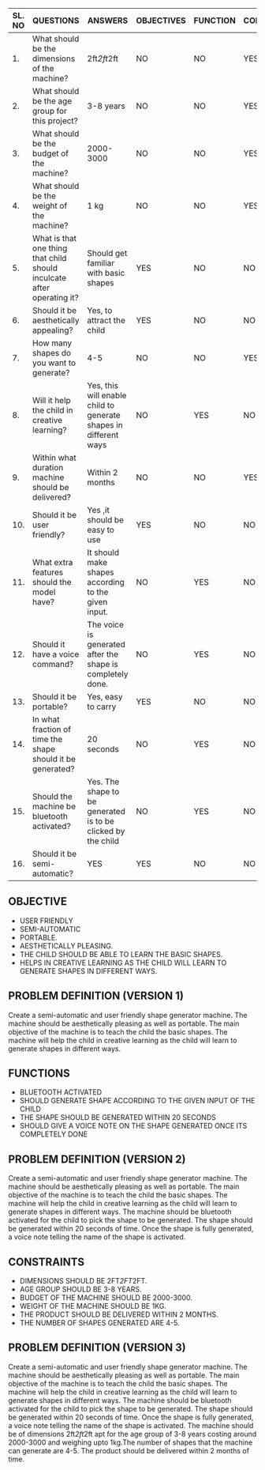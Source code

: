 |SL. NO|QUESTIONS|ANSWERS|OBJECTIVES|FUNCTION|CONSTRAINT|
|------|---------|-------|----------|--------|----------|
|1.|What should be the dimensions of the machine?|2ft*2ft*2ft|NO|NO|YES|
|2.|What should be the age group for this project?|3-8 years|NO|NO|YES|
|3.|What should be the budget of the machine?|2000-3000|NO|NO|YES|
|4.|What should be the weight of the machine?| 1 kg |NO|NO|YES|
|5.|What is that one thing that child should inculcate after operating it?|Should get familiar with basic shapes|YES|NO|NO|
|6.|Should it be aesthetically appealing?|Yes, to attract the child |YES|NO|NO|
|7.|How many shapes do you want to generate?|4-5|NO|NO|YES|
|8.|Will it help the child in creative learning?|Yes, this will enable child to generate shapes in different ways |NO|YES|NO| 
|9.| Within what duration machine should be delivered?|Within 2 months |NO|NO|YES|
|10.| Should it be user friendly?|Yes ,it should be easy to use |YES|NO|NO|
|11.| What extra features should the model have?|It should make shapes according to the given input. |NO|YES|NO| 
|12.| Should it have a voice command?|The voice is generated after the shape is completely done. |NO|YES|NO|
|13.| Should it be portable?|Yes, easy to carry |YES|NO|NO|
|14.| In what fraction of time the shape should it be generated?|20 seconds |NO|YES|NO|
|15.| Should the machine be bluetooth activated?|Yes. The shape to be generated is to be clicked by the child |NO|YES|NO|
|16.| Should it be semi-automatic?|YES|YES|NO|NO|





## **OBJECTIVE**
* USER FRIENDLY
* SEMI-AUTOMATIC
* PORTABLE.
* AESTHETICALLY PLEASING.
* THE CHILD SHOULD BE ABLE TO LEARN THE BASIC SHAPES.
* HELPS IN CREATIVE LEARNING AS THE CHILD WILL LEARN TO GENERATE SHAPES IN DIFFERENT WAYS.





## **PROBLEM DEFINITION (VERSION 1)**
Create a semi-automatic and  user friendly shape generator machine. The machine should be aesthetically pleasing as well as portable. The main objective of the machine is to teach the child the basic shapes. The machine will help the child in creative learning as the child will learn to generate shapes in different ways.


## **FUNCTIONS**
* BLUETOOTH ACTIVATED
* SHOULD GENERATE SHAPE ACCORDING TO THE GIVEN INPUT OF THE CHILD
* THE SHAPE SHOULD BE GENERATED WITHIN 20 SECONDS
* SHOULD GIVE A VOICE NOTE ON THE SHAPE GENERATED ONCE ITS COMPLETELY DONE


## **PROBLEM DEFINITION (VERSION 2)**
Create a semi-automatic and  user friendly shape generator machine. The machine should be aesthetically pleasing as well as portable. The main objective of the machine is to teach the child the basic shapes. The machine will help the child in creative learning as the child will learn to generate shapes in different ways. The machine should be bluetooth activated for the child to pick the shape to be generated. The shape should be generated within 20 seconds of time. Once the shape is fully generated, a voice note telling the name of the shape is activated. 

## **CONSTRAINTS**
* DIMENSIONS SHOULD BE 2FT*2FT*2FT.
* AGE GROUP SHOULD BE 3-8 YEARS.
* BUDGET OF THE MACHINE SHOULD BE 2000-3000.
* WEIGHT OF THE MACHINE SHOULD BE 1KG.
* THE PRODUCT SHOULD BE DELIVERED WITHIN 2 MONTHS.
* THE NUMBER OF SHAPES GENERATED ARE 4-5.


## **PROBLEM DEFINITION (VERSION 3)**
Create a semi-automatic and  user friendly shape generator machine. The machine should be aesthetically pleasing as well as portable. The main objective of the machine is to teach the child the basic shapes. The machine will help the child in creative learning as the child will learn to generate shapes in different ways. The machine should be bluetooth activated for the child to pick the shape to be generated. The shape should be generated within 20 seconds of time. Once the shape is fully generated, a voice note telling the name of the shape is activated. The machine should be of dimensions 2ft*2ft*2ft apt for the age group of 3-8 years costing around 2000-3000 and weighing upto 1kg.The number of shapes that the machine can generate are 4-5. The product should be delivered within 2 months of time.









